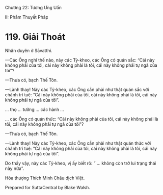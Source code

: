 

Chương 22: Tương Ưng Uẩn

II: Phẩm Thuyết Pháp

# 119\. Giải Thoát

Nhân duyên ở Sāvatthi.

—Các Ông nghĩ thế nào, này các Tỷ-kheo, các Ông có quán sắc: “Cái này không phải của tôi, cái này không phải là tôi, cái này không phải tự ngã của tôi”?

—Thưa có, bạch Thế Tôn.

—Lành thay! Này các Tỷ-kheo, các Ông cần phải như thật quán sắc với chánh trí tuệ: “Cái này không phải của tôi, cái này không phải là tôi, cái này không phải tự ngã của tôi”.

… thọ … tưởng … các hành …

… các Ông có quán thức: “Cái này không phải của tôi, cái này không phải là tôi, cái này không phải tự ngã của tôi”?

—Thưa có, bạch Thế Tôn.

—Lành thay! Này các Tỷ-kheo, các Ông cần phải như thật quán thức với chánh trí tuệ: “Cái này không phải của tôi, cái này không phải là tôi, cái này không phải tự ngã của tôi”.

Do thấy vậy, này các Tỷ-kheo, vị ấy biết rõ: ” … không còn trở lui trạng thái này nữa”.

Hòa thượng Thích Minh Châu dịch Việt.

Prepared for SuttaCentral by Blake Walsh.